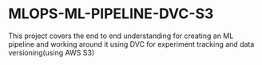 # MLOPS-ML-PIPELINE-DVC-S3
This project covers the end to end understanding for creating an ML pipeline and working around it using DVC for experiment tracking and data versioning(using AWS S3)
